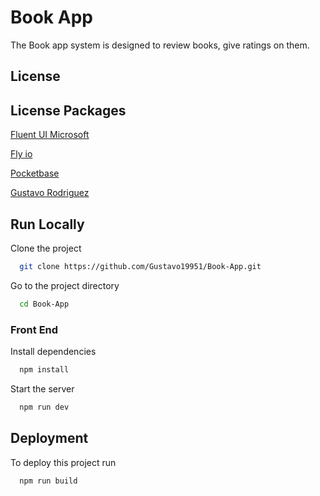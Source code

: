 
# Book App


The Book app system is designed to review books, give ratings on them.

## License

## License Packages

[Fluent UI Microsoft](https://github.com/microsoft/fluentui)

[Fly io](https://fly.io/)

[Pocketbase](https://pocketbase.io/)

[Gustavo Rodriguez](https://github.com/Gustavo19951)


## Run Locally

Clone the project

```bash
  git clone https://github.com/Gustavo19951/Book-App.git
```

Go to the project directory

```bash
  cd Book-App
```

### Front End

Install dependencies

```bash
  npm install
```

Start the server

```bash
  npm run dev
```

## Deployment

To deploy this project run

```bash
  npm run build
```

